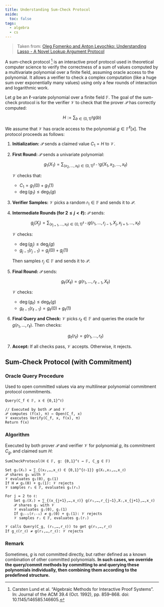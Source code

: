 ```yaml
---
title: Understanding Sum-Check Protocol
aside:
  toc: false
tags:
  - algebra
  - cs 
---
```



> Taken from: [Oleg Fomenko and Anton Levochko: Understanding Lasso - A Novel Lookup Argument Protocol](https://eprint.iacr.org/2025/1169)

A sum-check protocol [^Lund] is an interactive proof protocol used in
theoretical computer science to verify the correctness of a sum of values computed by a multivariate polynomial over a
finite field, assuming oracle access to the polynomial. It allows a verifier to check a complex computation (like a huge
sum over exponentially many values) using only a few rounds of interaction and logarithmic work.

Let $g$ be an $\ell$-variate polynomial over a finite field $\mathbb{F}$. The goal of the sum-check protocol is
for the verifier $\mathcal{V}$ to check that the prover $\mathcal{P}$ has correctly computed:

$$
H := \sum_{b \in \{0,1\}^\ell} g(b)
$$

We assume that $\mathcal{V}$ has oracle access to the polynomial $g \in \mathbb{F}^\ell[x]$. The protocol proceeds
as follows:

1. **Initialization:**
   $\mathcal{P}$ sends a claimed value $C_1 = H$ to $\mathcal{V}$.

2. **First Round:**
   $\mathcal{P}$ sends a univariate polynomial:

   $$
   g_1(X_1) = \sum_{(x_2,\dots,x_\ell) \in \{0,1\}^{\ell-1}} g(X_1, x_2, \dots, x_\ell)
   $$

   $\mathcal{V}$ checks that:

    * $C_1 = g_1(0) + g_1(1)$
    * $\deg(g_1) \le \deg_1(g)$

3. **Verifier Samples:**
   $\mathcal{V}$ picks a random $r_1 \in \mathbb{F}$ and sends it to $\mathcal{P}$.

4. **Intermediate Rounds (for $2 \le j < \ell$):**
   $\mathcal{P}$ sends:

   $$
   g_j(X_j) = \sum_{(x_{j+1},\dots,x_\ell) \in \{0,1\}^{\ell-j}} g(r_1, \dots, r_{j-1}, X_j, x_{j+1}, \dots, x_\ell)
   $$

   $\mathcal{V}$ checks:

    * $\deg(g_j) \le \deg_j(g)$
    * $g_{j-1}(r_{j-1}) = g_j(0) + g_j(1)$

   Then samples $r_j \in \mathbb{F}$ and sends it to $\mathcal{P}$.

5. **Final Round:**
   $\mathcal{P}$ sends:

   $$
   g_\ell(X_\ell) = g(r_1, \dots, r_{\ell-1}, X_\ell)
   $$

   $\mathcal{V}$ checks:

    * $\deg(g_\ell) \le \deg_\ell(g)$
    * $g_{\ell-1}(r_{\ell-1}) = g_\ell(0) + g_\ell(1)$

6. **Final Query and Check:**
   $\mathcal{V}$ picks $r_\ell \in \mathbb{F}$ and queries the oracle for $g(r_1, \dots, r_\ell)$. Then checks:

   $$
   g_\ell(r_\ell) = g(r_1, \dots, r_\ell)
   $$

7. **Accept:**
   If all checks pass, $\mathcal{V}$ accepts. Otherwise, it rejects.

## Sum-Check Protocol (with Commitment)

### Oracle Query Procedure

Used to open committed values via any multilinear polynomial commitment protocol commitments.

```text
Query(C_f ∈ 𝔽, x ∈ {0,1}^ℓ)

// Executed by both 𝒫 and 𝒱
𝒫 computes (f(x), π) ← Open(C_f, x)
𝒱 executes Verify(C_f, x, f(x), π)
Return f(x)
```

### Algorithm

Executed by both prover $\mathcal{P}$ and verifier $\mathcal{V}$ for polynomial $g$, its commitment $C_g$, and
claimed sum $H$:

```text
SumCheckProtocol(H ∈ 𝔽, g: {0,1}^ℓ → 𝔽, C_g ∈ 𝔽)

Set g₁(X₁) = ∑_{(x₂,…,x_ℓ) ∈ {0,1}^{ℓ-1}} g(X₁,x₂,…,x_ℓ)
𝒫 shares g₁ with 𝒱
𝒱 evaluates g₁(0), g₁(1)
If H ≠ g₁(0) + g₁(1): 𝒱 rejects
𝒱 samples r₁ ∈ 𝔽, evaluates g₁(r₁)

For j = 2 to ℓ:
    Set gⱼ(Xⱼ) = ∑_{(x_{j+1},…,x_ℓ)} g(r₁,…,r_{j−1},Xⱼ,x_{j+1},…,x_ℓ)
    𝒫 shares gⱼ with 𝒱
    𝒱 evaluates gⱼ(0), gⱼ(1)
    If gⱼ₋₁(rⱼ₋₁) ≠ gⱼ(0) + gⱼ(1): 𝒱 rejects
    𝒱 samples rⱼ ∈ 𝔽, evaluates gⱼ(rⱼ)

𝒱 calls Query(C_g, (r₁,…,r_ℓ)) to get g(r₁,…,r_ℓ)
If g_ℓ(r_ℓ) ≠ g(r₁,…,r_ℓ): 𝒱 rejects
```

### Remark

Sometimes, $g$ is not committed directly, but rather defined as a known combination of other committed polynomials.
**In such cases, we override the query/commit methods by committing to and querying these polynomials individually, then
combining them according to the predefined structure.**

[^Lund]: Carsten Lund et al. “Algebraic Methods for Interactive Proof Systems”. In: Journal of the ACM 39.4 (Oct. 1992), pp. 859–868. doi: 10.1145/146585.146605.
